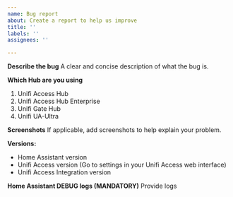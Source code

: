 ```yaml
---
name: Bug report
about: Create a report to help us improve
title: ''
labels: ''
assignees: ''

---
```


**Describe the bug**
A clear and concise description of what the bug is.

**Which Hub are you using**
1. Unifi Access Hub
2. Unifi Access Hub Enterprise
3. Unifi Gate Hub
4. Unifi UA-Ultra

**Screenshots**
If applicable, add screenshots to help explain your problem.

**Versions:**
 - Home Assistant version
 - Unifi Access version (Go to settings in your Unifi Access web interface)
 - Unifi Access Integration version

**Home Assistant DEBUG logs (MANDATORY)**
Provide logs
